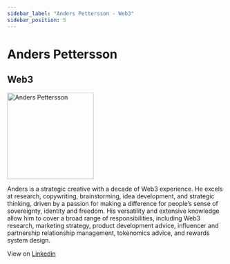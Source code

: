 ```yaml
---
sidebar_label: "Anders Pettersson - Web3"
sidebar_position: 5
---
```


# Anders Pettersson
## Web3

<img src="/img/ap.png" alt="Anders Pettersson" width="200"/>

Anders is a strategic creative with a decade of Web3 experience. He excels at research, copywriting, brainstorming, idea development, and strategic thinking, driven by a passion for making a difference for people’s sense of sovereignty, identity and freedom. His versatility and extensive knowledge allow him to cover a broad range of responsibilities, including Web3 research, marketing strategy, product development advice, influencer and partnership relationship management, tokenomics advice, and rewards system design.

View on [Linkedin](https://www.linkedin.com/in/anders-pettersson-74b70220a/)